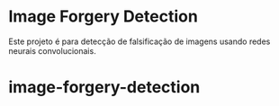 # Image Forgery Detection

Este projeto é para detecção de falsificação de imagens usando redes neurais convolucionais.
# image-forgery-detection
